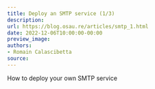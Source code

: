 ```yaml
---
title: Deploy an SMTP service (1/3)
description:
url: https://blog.osau.re/articles/smtp_1.html
date: 2022-12-06T10:00:00-00:00
preview_image:
authors:
- Romain Calascibetta
source:
---
```


How to deploy your own SMTP service
